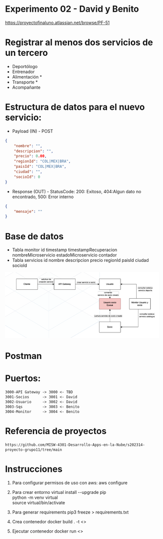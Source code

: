 # Experimento 02 - David y Benito

https://proyectofinaluno.atlassian.net/browse/PF-51

# Registrar al menos dos servicios de un tercero
- Deportólogo 
- Entrenador 
- Alimentación *
- Transporte *
- Acompañante

# Estructura de datos para el nuevo servicio:
- Payload (IN) - POST
```json
{
    "nombre": "",
    "descripcion": "",
    "precio": 0.00,
    "regionId": "COL|MEX|BRA",
    "paisId": "COL|MEX|BRA",
    "ciudad": "",
    "socioId": 0
}
```
- Response (OUT) - StatusCode: 200: Exitoso, 404:Algun dato no encontrado, 500: Error interno
```json
{
    "mensaje": ""
}
```

# Base de datos
- Tabla monitor
    id
    timestamp
    timestampRecuperacion
    nombreMicroservicio
    estadoMicroservicio
    contador
- Tabla servicios
    id
    nombre
    descripcion
    precio
    regionId
    paisId
    ciudad
    socioId

![Alt text](image.png)

# Postman

# Puertos:
    3000-API Gateway -> 3000 <- TBD
    3001-Socios      -> 3001 <- David
    3002-Usuario     -> 3002 <- David
    3003-Sqs         -> 3003 <- Benito
    3004-Monitor     -> 3004 <- Benito

# Referencia de proyectos 
    https://github.com/MISW-4301-Desarrollo-Apps-en-la-Nube/s202314-proyecto-grupo11/tree/main

# Instrucciones
1. Para configurar permisos de uso con aws:
    aws configure

2. Para crear entorno virtual
    install --upgrade pip   
    python -m venv virtual   
    source virtual/bin/activate    

3. Para generar requirements
    pip3 freeze > requirements.txt

4. Crea contenedor
    docker build . -t <<nombre contenedor>>

5. Ejecutar contenedor
    docker run <<nombre de contenedor>>  

